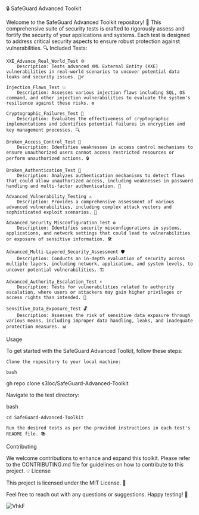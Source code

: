 🔒 SafeGuard Advanced Toolkit

Welcome to the SafeGuard Advanced Toolkit repository! 🎉 This comprehensive suite of security tests is crafted to rigorously assess and fortify the security of your applications and systems. Each test is designed to address critical security aspects to ensure robust protection against vulnerabilities. 🔍
Included Tests:

    XXE_Advance_Real_World_Test 🌐
        Description: Tests advanced XML External Entity (XXE) vulnerabilities in real-world scenarios to uncover potential data leaks and security issues. 🕵️‍♂️

    Injection_Flaws_Test 💥
        Description: Assesses various injection flaws including SQL, OS command, and other injection vulnerabilities to evaluate the system's resilience against these risks. ⚙️

    Cryptographic_Failures_Test 🔐
        Description: Evaluates the effectiveness of cryptographic implementations and identifies potential failures in encryption and key management processes. 🔍

    Broken_Access_Control_Test 🚫
        Description: Identifies weaknesses in access control mechanisms to ensure unauthorized users cannot access restricted resources or perform unauthorized actions. 🔒

    Broken_Authentication_Test 🔑
        Description: Analyzes authentication mechanisms to detect flaws that could allow unauthorized access, including weaknesses in password handling and multi-factor authentication. 🔎

    Advanced_Vulnerability_Testing ⚠️
        Description: Provides a comprehensive assessment of various advanced vulnerabilities, including complex attack vectors and sophisticated exploit scenarios. 🧩

    Advanced_Security_Misconfiguration_Test ⚙️
        Description: Identifies security misconfigurations in systems, applications, and network settings that could lead to vulnerabilities or exposure of sensitive information. 🛠️

    Advanced_Multi-Layered_Security_Assessment 🛡️
        Description: Conducts an in-depth evaluation of security across multiple layers, including network, application, and system levels, to uncover potential vulnerabilities. 🏗️

    Advanced_Authority_Escalation_Test ⬆️
        Description: Tests for vulnerabilities related to authority escalation, where users or attackers may gain higher privileges or access rights than intended. 🎯

    Sensitive_Data_Exposure_Test 🔓
        Description: Assesses the risk of sensitive data exposure through various means, including improper data handling, leaks, and inadequate protection measures. 📊

Usage

To get started with the SafeGuard Advanced Toolkit, follow these steps:

    Clone the repository to your local machine:

    bash

gh repo clone s3loc/SafeGuard-Advanced-Toolkit

Navigate to the test directory:

bash

    cd SafeGuard-Advanced-Toolkit

    Run the desired tests as per the provided instructions in each test's README file. 📚

Contributing

We welcome contributions to enhance and expand this toolkit. Please refer to the CONTRIBUTING.md file for guidelines on how to contribute to this project. 💡
License

This project is licensed under the MIT License. 📜

Feel free to reach out with any questions or suggestions. Happy testing! 🚀

![VhkF](https://github.com/user-attachments/assets/52130d38-3b24-47de-915a-eb2ac1b8e4f6)

